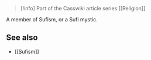 
> [!info] Part of the Casswiki article series [[Religion]]

A member of Sufism, or a Sufi mystic.

See also
--------

*   [[Sufism]]